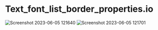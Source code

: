 # Text_font_list_border_properties.io
![Screenshot 2023-06-05 121640](https://github.com/riteshk0312/Text_font_list_border_properties.io/assets/117889778/b5b8cc43-c3a7-4a99-b377-3d089a133722)
![Screenshot 2023-06-05 121701](https://github.com/riteshk0312/Text_font_list_border_properties.io/assets/117889778/75c8d3bd-5bab-43f4-b0b9-93838e2f0de1)
